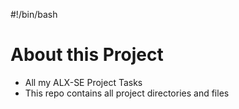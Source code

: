 #!/bin/bash
# About this Project
* All my ALX-SE Project Tasks
* This repo contains all project directories and files
